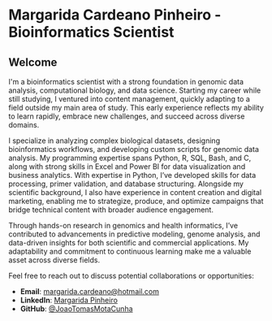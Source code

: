 # Margarida Cardeano Pinheiro - Bioinformatics Scientist

## Welcome

I'm a bioinformatics scientist with a strong foundation in genomic data analysis, computational biology, and data science. Starting my career while still studying, I ventured into content management, quickly adapting to a field outside my main area of study. This early experience reflects my ability to learn rapidly, embrace new challenges, and succeed across diverse domains.

I specialize in analyzing complex biological datasets, designing bioinformatics workflows, and developing custom scripts for genomic data analysis. My programming expertise spans Python, R, SQL, Bash, and C, along with strong skills in Excel and Power BI for data visualization and business analytics. With expertise in Python, I’ve developed skills for data processing, primer validation, and database structuring. Alongside my scientific background, I also have experience in content creation and digital marketing, enabling me to strategize, produce, and optimize campaigns that bridge technical content with broader audience engagement.

Through hands-on research in genomics and health informatics, I’ve contributed to advancements in predictive modeling, genome analysis, and data-driven insights for both scientific and commercial applications. My adaptability and commitment to continuous learning make me a valuable asset across diverse fields.

Feel free to reach out to discuss potential collaborations or opportunities:
- **Email**: margarida.cardeano@hotmail.com
- **LinkedIn**: [Margarida Pinheiro](https://www.linkedin.com/in/margarida-cardeano-pinheiro/)
- **GitHub**: [@JoaoTomasMotaCunha](https://github.com/JoaoTomasMotaCunha)
